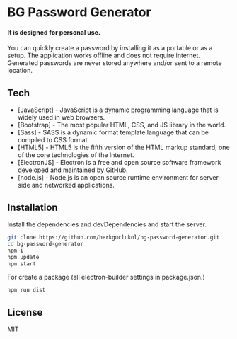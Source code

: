 # BG Password Generator
#### It is designed for personal use.

You can quickly create a password by installing it as a portable or as a setup. The application works offline and does not require internet. Generated passwords are never stored anywhere and/or sent to a remote location.
## Tech

- [JavaScript] - JavaScript is a dynamic programming language that is widely used in web browsers.
- [Bootstrap] - The most popular HTML, CSS, and JS library in the world.
- [Sass] - SASS is a dynamic format template language that can be compiled to CSS format.
- [HTML5] - HTML5 is the fifth version of the HTML markup standard, one of the core technologies of the Internet.
- [ElectronJS] - Electron is a free and open source software framework developed and maintained by GitHub.
- [node.js] - Node.js is an open source runtime environment for server-side and networked applications.

## Installation

Install the dependencies and devDependencies and start the server.

```sh
git clone https://github.com/berkguclukol/bg-password-generator.git
cd bg-password-generator
npm i
npm update
npm start
```

For create a package (all electron-builder settings in package.json.)

```sh
npm run dist
```

## License

MIT